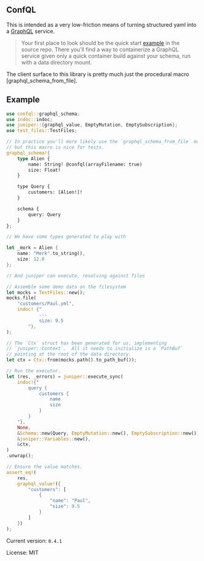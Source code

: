 ## ConfQL

This is intended as a very low-friction means of turning structured yaml into a [GraphQL](https://graphql.org/) service.

> Your first place to look should be the quick start [example](https://github.com/olidacombe/ConfQL/tree/main/example)
> in the source repo.  There you'll find a way to containerize a GraphQL service
> given only a quick container build against your schema, run with a data directory mount.

The client surface to this library is pretty much just the procedural macro
[graphql_schema_from_file].

## Example

```rust
use confql::graphql_schema;
use indoc::indoc;
use juniper::{graphql_value, EmptyMutation, EmptySubscription};
use test_files::TestFiles;

// In practice you'll more likely use the `graphql_schema_from_file` macro
// but this macro is nice for tests.
graphql_schema!{
    type Alien {
        name: String! @confql(arrayFilename: true)
        size: Float!
    }

    type Query {
        customers: [Alien!]!
    }

    schema {
        query: Query
    }
};

// We have some types generated to play with

let _mork = Alien {
    name: "Mork".to_string(),
    size: 12.0
};

// And juniper can execute, resolving against files

// Assemble some demo data on the filesystem
let mocks = TestFiles::new();
mocks.file(
    "customers/Paul.yml",
    indoc! {"
            ---
            size: 9.5
        "},
);

// The `Ctx` struct has been generated for us, implementing
// `juniper::Context`.  All it needs to initialize is a `PathBuf`
// pointing at the root of the data directory.
let ctx = Ctx::from(mocks.path().to_path_buf());

// Run the executor.
let (res, _errors) = juniper::execute_sync(
    indoc!{"
        query {
            customers {
                name
                size
            }
        }
    "},
    None,
    &Schema::new(Query, EmptyMutation::new(), EmptySubscription::new()),
    &juniper::Variables::new(),
    &ctx,
)
.unwrap();

// Ensure the value matches.
assert_eq!(
    res,
    graphql_value!({
        "customers": [
            {
                "name": "Paul",
                "size": 9.5
            }
        ]
    })
);
```

Current version: `0.4.1`

License: MIT
